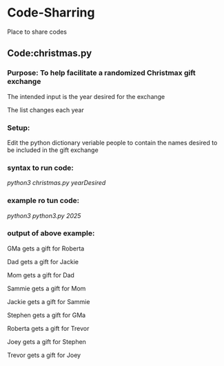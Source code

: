 # Code-Sharring
Place to share codes

## Code:christmas.py

### Purpose: To help facilitate a randomized Christmax gift exchange

The intended input is the year desired for the exchange

The list changes each year

### Setup:

Edit the python dictionary veriable people to contain the names desired to be included in the gift exchange

### syntax to run code:

*python3 christmas.py yearDesired*

### example ro tun code:

*python3 python3.py 2025*

### output of above example:

GMa gets a gift for Roberta

Dad gets a gift for Jackie

Mom gets a gift for Dad

Sammie gets a gift for Mom

Jackie gets a gift for Sammie

Stephen gets a gift for GMa

Roberta gets a gift for Trevor

Joey gets a gift for Stephen

Trevor gets a gift for Joey
